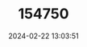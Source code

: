 ---
title: "154750"
category: "Sagamichthys abei"
draft: false
date: 2024-02-22 13:03:51
languages:
  Japanese: ["Haname-iwashi"]
  English: ["Shining Tubeshoulder"]
---